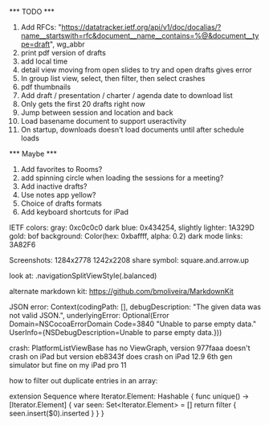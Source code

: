*** TODO ***

1. Add RFCs: "https://datatracker.ietf.org/api/v1/doc/docalias/?name__startswith=rfc&document__name__contains=%@&document__type=draft", wg_abbr
2. print pdf version of drafts
3. add local time
4. detail view moving from open slides to try and open drafts gives error
5. In group list view, select, then filter, then select crashes
6. pdf thumbnails
7. Add draft / presentation / charter / agenda date to download list
8. Only gets the first 20 drafts right now
9. Jump between session and location and back
10. Load basename document to support useractivity
11. On startup, downloads doesn't load documents until after schedule loads


*** Maybe ***

1. Add favorites to Rooms?
2. add spinning circle when loading the sessions for a meeting?
3. Add inactive drafts?
4. Use notes app yellow?
5. Choice of drafts formats
6. Add keyboard shortcuts for iPad


IETF colors:
	gray: 0xc0c0c0
	dark blue: 0x434254, slightly lighter: 1A329D
	gold: 
	bof background: Color(hex: 0xbaffff, alpha: 0.2)
	dark mode links: 3A82F6

Screenshots:
	1284x2778
	1242x2208
share symbol: square.and.arrow.up

look at: .navigationSplitViewStyle(.balanced)

alternate markdown kit:
https://github.com/bmoliveira/MarkdownKit

JSON error:
Context(codingPath: [], debugDescription: "The given data was not valid JSON.", underlyingError: Optional(Error Domain=NSCocoaErrorDomain Code=3840 "Unable to parse empty data." UserInfo={NSDebugDescription=Unable to parse empty data.}))


crash: PlatformListViewBase has no ViewGraph, version 977faaa doesn't crash on iPad but version eb8343f does crash on iPad 12.9 6th gen simulator but fine on my iPad pro 11 

how to filter out duplicate entries in an array:

extension Sequence where Iterator.Element: Hashable {
    func unique() -> [Iterator.Element] {
        var seen: Set<Iterator.Element> = []
        return filter { seen.insert($0).inserted }
    }
}

